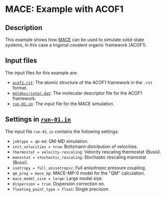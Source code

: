 # MACE: Example with ACOF1

## Description

This example shows how [MACE](https://github.com/ACEsuit/mace) can be used to simulate solid-state systems, in this case a trigonal covalent organic framework (ACOF1). 

## Input files

The input files for this example are:

- [`acof1.rst`](acof1.rst): The atomic structure of the ACOF1 framework in the `.rst` format.
- [`moldescriptor.dat`](moldescriptor.dat): The molecular descriptor file for the ACOF1 framework.
- [`run-01.in`](run-01.in): The input file for the MACE simulation.

## Settings in [`run-01.in`](run-01.in)

The input file `run-01.in` contains the following settings:

- `jobtype = qm-md`: QM-MD simulation.
- `init_velocities = true`: Boltzmann distribution of velocities.
- `thermostat = velocity-rescaling`: Velocity rescaling thermostat (Bussi).
- `manostat = stochastic_rescaling`: Stochastic rescaling manostat (Bussi).
- `isotropy = full_anisotropic`: Full anisotropic pressure coupling.
- `qm_prog = mace_mp`: MACE-MP-0 model for the "QM" calculation.
- `mace_model_size = large`: Large model size.
- `dispersion = true`: Dispersion correction on.
- `floating_point_type = float`: Single precision.